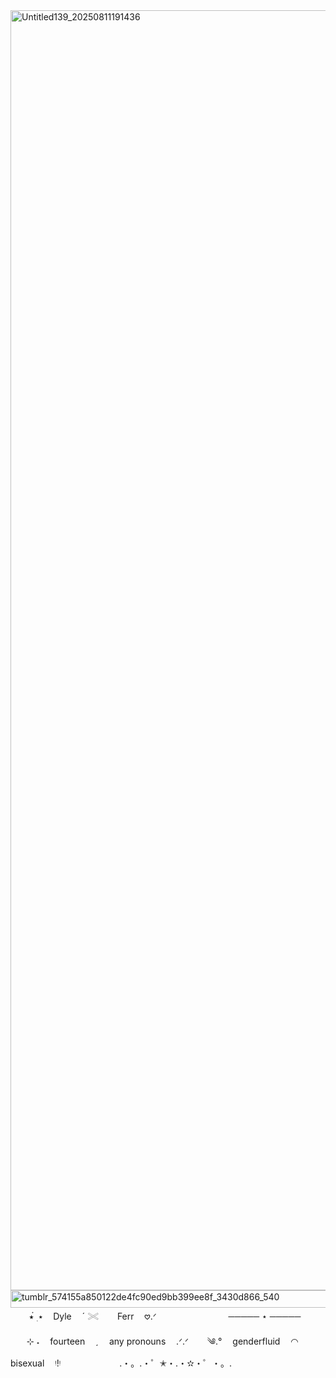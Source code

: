 <img width="2048" height="2048" alt="Untitled139_20250811191436" src="https://github.com/user-attachments/assets/0db5817a-9761-4682-84ad-b83e13607f82" />
<img width="514" height="28" alt="tumblr_574155a850122de4fc90ed9bb399ee8f_3430d866_540" src="https://github.com/user-attachments/assets/6db6fdf2-d6d5-4bd4-88f1-577aade11b26" />
ㅤㅤ ⭑๋ ࣭ ⭑ ㅤDyle  ㅤˊ 𓏵 ㅤㅤFerr  ㅤ𖹭.ᐟ
ㅤㅤㅤㅤㅤㅤㅤ ㅤ ───── ⋆ ─────

ㅤㅤ⊹ ˖ ㅤfourteen ㅤˏ ㅤany pronouns ㅤ.ᐟ.ᐟ
ㅤㅤ༄.° ㅤgenderfluid ㅤ◠ ㅤbisexual ㅤᵎ!ᵎ
ㅤㅤㅤㅤㅤㅤㅤ.・。.・゜✭・.・✫・゜・。.
